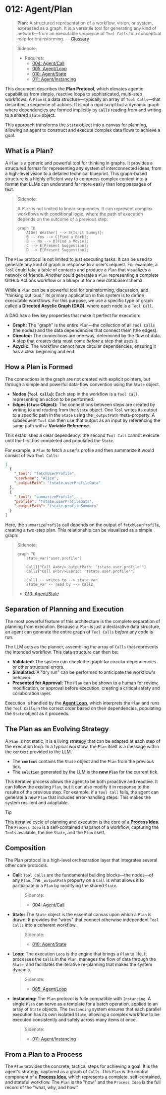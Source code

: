 # 012: Agent/Plan

> **Plan:** A structured representation of a workflow, vision, or system, expressed as a graph. It is a versatile tool for generating any kind of network—from an executable sequence of `Tool Calls` to a conceptual map for brainstorming. — [Glossary](./000_glossary.md)

> Sidenote:
>
> - Requires:
>   - [004: Agent/Call](./004_agent_call.md)
>   - [005: Agent/Loop](./005_agent_loop.md)
>   - [010: Agent/State](./010_agent_state.md)
>   - [011: Agent/Instancing](./011_agent_instancing.md)

This document describes the **Plan Protocol**, which elevates agentic capabilities from simple, reactive loops to sophisticated, multi-step workflows. A `Plan` is a data structure—typically an array of `Tool Calls`—that describes a sequence of actions. It is not a rigid script but a dynamic graph where dependencies are formed implicitly by `Calls` reading from and writing to a shared `State` object.

This approach transforms the `State` object into a canvas for planning, allowing an agent to construct and execute complex data flows to achieve a goal.

## What is a Plan?

A `Plan` is a generic and powerful tool for thinking in graphs. It provides a structured format for representing any system of interconnected ideas, from a high-level vision to a detailed technical blueprint. This graph-based structure is a highly efficient way to compress complex context into a format that LLMs can understand far more easily than long passages of text.

> Sidenote:
>
> A `Plan` is not limited to linear sequences. It can represent complex workflows with conditional logic, where the path of execution depends on the outcome of a previous step:
>
> ```mermaid
> graph TD
>     A[Get Weather] --> B{Is it Sunny?};
>     B -- Yes --> C[Find a Park];
>     B -- No --> D[Find a Movie];
>     C --> E[Present Suggestion];
>     D --> E[Present Suggestion];
> ```

The `Plan` protocol is not limited to just executing tasks. It can be used to generate any kind of graph in response to a user's request. For example, a `Tool` could take a table of contacts and produce a `Plan` that visualizes a network of friends. Another could generate a `Plan` representing a complete GitHub Actions workflow or a blueprint for a new database schema.

While a `Plan` can be a powerful tool for brainstorming, discussion, and "thinking out loud," its primary application in this system is to define executable workflows. For this purpose, we use a specific type of graph called a **Directed Acyclic Graph (DAG)**, where each node is a `Tool Call`.

A DAG has a few key properties that make it perfect for execution:

- **Graph:** The "graph" is the entire `Plan`—the collection of all `Tool Calls` (the nodes) and the data dependencies that connect them (the edges).
- **Directed:** The connections are one-way, determined by the flow of data. A step that creates data must come _before_ a step that uses it.
- **Acyclic:** The workflow cannot have circular dependencies, ensuring it has a clear beginning and end.

## How a Plan is Formed

The connections in the graph are not created with explicit pointers, but through a simple and powerful data-flow convention using the `State` object.

- **Nodes (`Tool Calls`):** Each step in the workflow is a `Tool Call`, representing an action to be performed.
- **Edges (`State` Object):** The connections between steps are created by writing to and reading from the `State` object. One `Tool` writes its output to a specific path in the `State` using the `_outputPath` meta-property. A subsequent `Tool` can then use that output as an input by referencing the same path with a **Variable Reference**.

This establishes a clear dependency: the second `Tool Call` cannot execute until the first has completed and populated the `State`.

For example, a `Plan` to fetch a user's profile and then summarize it would consist of two `Tool Calls`:

```json
[
  {
    "_tool": "fetchUserProfile",
    "userName": "Alice",
    "_outputPath": "†state.userProfileData"
  },
  {
    "_tool": "summarizeProfile",
    "profile": "†state.userProfileData",
    "_outputPath": "†state.profileSummary"
  }
]
```

Here, the `summarizeProfile` call depends on the output of `fetchUserProfile`, creating a two-step plan. This relationship can be visualized as a simple graph:

> Sidenote:
>
> ```mermaid
> graph TD
>     state_var("user.profile")
>
>     Call1["Call A<br/>_outputPath: '†state.user.profile'"]
>     Call2["Call B<br/>userId: '†state.user.profile'"]
>
>     Call1 -- writes to --> state_var
>     state_var -- read by --> Call2
> ```
>
> - [010: Agent/State](./010_agent_state.md)

## Separation of Planning and Execution

The most powerful feature of this architecture is the complete separation of planning from execution. Because a `Plan` is just a declarative data structure, an agent can generate the entire graph of `Tool Calls` _before_ any code is run.

The LLM acts as the planner, assembling the array of `Calls` that represents the intended workflow. This data structure can then be:

- **Validated:** The system can check the graph for circular dependencies or other structural errors.
- **Simulated:** A "dry run" can be performed to anticipate the workflow's behavior.
- **Presented for Approval:** The `Plan` can be shown to a human for review, modification, or approval before execution, creating a critical safety and collaboration layer.

Execution is handled by the **[Agent Loop](./005_agent_loop.md)**, which interprets the `Plan` and runs the `Tool Calls` in the correct order based on their dependencies, populating the `State` object as it proceeds.

## The Plan as an Evolving Strategy

A `Plan` is not static; it is a living strategy that can be adapted at each step of the execution loop. In a typical workflow, the `Plan` itself is a message within the `context` provided to the LLM.

- The **`context`** contains the `State` object and the `Plan` from the previous tick.
- The **`solution`** generated by the LLM is the **new `Plan`** for the current tick.

This iterative process allows the agent to be both proactive and reactive. It can follow the existing `Plan`, but it can also modify it in response to the results of the previous step. For example, if a `Tool Call` fails, the agent can generate a new `Plan` that includes error-handling steps. This makes the system resilient and adaptable.

> [!TIP]
> This iterative cycle of planning and execution is the core of a **[Process Idea](./203_idea_process.md)**. The `Process Idea` is a self-contained snapshot of a workflow, capturing the `Tools` available, the live `State`, and the `Plan` itself.

## Composition

The Plan protocol is a high-level orchestration layer that integrates several other core protocols.

- **Call:** `Tool Calls` are the fundamental building blocks—the nodes—of any `Plan`. The `_outputPath` property on a `Call` is what allows it to participate in a `Plan` by modifying the shared `State`.

  > Sidenote:
  >
  > - [004: Agent/Call](./004_agent_call.md)

- **State:** The `State` object is the essential canvas upon which a `Plan` is drawn. It provides the "wires" that connect otherwise independent `Tool Calls` into a coherent workflow.

  > Sidenote:
  >
  > - [010: Agent/State](./010_agent_state.md)

- **Loop:** The execution `Loop` is the engine that brings a `Plan` to life. It processes the `Calls` in the `Plan`, manages the flow of data through the `State`, and facilitates the iterative re-planning that makes the system dynamic.

  > Sidenote:
  >
  > - [005: Agent/Loop](./005_agent_loop.md)

- **Instancing:** The `Plan` protocol is fully compatible with `Instancing`. A single `Plan` can serve as a template for a batch operation, applied to an array of `State` objects. The `Instancing` system ensures that each parallel execution has its own isolated `State`, allowing a complex workflow to be executed consistently and safely across many items at once.

  > Sidenote:
  >
  > - [011: Agent/Instancing](./011_agent_instancing.md)

## From a Plan to a Process

The `Plan` provides the concrete, tactical steps for achieving a goal. It is the agent's strategy, captured as a graph of `Calls`. This `Plan` is the central component of a **[Process Idea](./203_idea_process.md)**, which represents a complete, self-contained, and stateful workflow. The `Plan` is the "how," and the `Process Idea` is the full record of the "what, why, and how."
